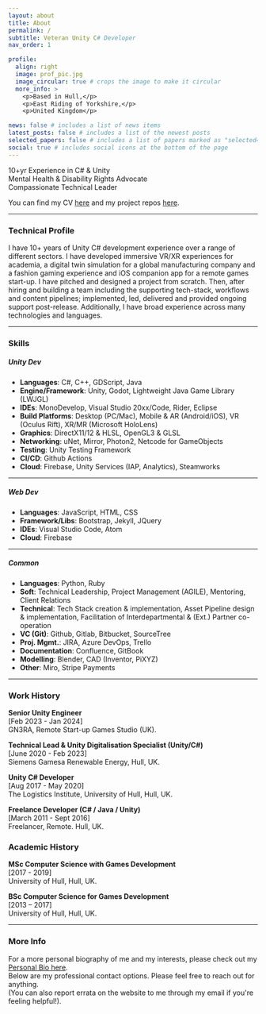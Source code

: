 ```yaml
---
layout: about
title: About
permalink: /
subtitle: Veteran Unity C# Developer
nav_order: 1

profile:
  align: right
  image: prof_pic.jpg
  image_circular: true # crops the image to make it circular
  more_info: >
    <p>Based in Hull,</p>
    <p>East Riding of Yorkshire,</p>
    <p>United Kingdom</p>

news: false # includes a list of news items
latest_posts: false # includes a list of the newest posts
selected_papers: false # includes a list of papers marked as "selected={true}"
social: true # includes social icons at the bottom of the page
---
```


<div>
<p> 
  10+yr Experience in C# & Unity <br>
  Mental Health & Disability Rights Advocate<br>
  Compassionate Technical Leader<br>
</p>
<p>
  You can find my CV <a href="/cv">here</a> and my project repos <a href="/repositories">here</a>.
</p>
</div>
<hr>
<div>
  <p>
    <h3>Technical Profile</h3>
    I have 10+ years of Unity C# development experience over a range of different sectors. I have developed immersive VR/XR experiences for academia, a digital twin simulation for a global manufacturing company and a fashion gaming experience and iOS companion app for a remote games start-up. I have pitched and designed a project from scratch. Then, after hiring and building a team including the supporting tech-stack, workflows and content pipelines; implemented, led, delivered and provided ongoing support post-release. Additionally, I have broad experience across many technologies and languages.
  </p>
</div>
<hr>
<div>
  <h3>Skills</h3>
  <p>
    <h5>Unity Dev</h5>
    <ul>
      <li><b>Languages</b>: C#, C++, GDScript, Java</li>
      <li><b>Engine/Framework</b>: Unity, Godot, Lightweight Java Game Library (LWJGL)</li>
      <li><b>IDEs</b>: MonoDevelop, Visual Studio 20xx/Code, Rider, Eclipse</li>
      <li><b>Build Platforms</b>: Desktop (PC/Mac), Mobile & AR (Android/iOS), VR (Oculus Rift), XR/MR (Microsoft HoloLens)</li>
      <li><b>Graphics</b>: DirectX11/12 & HLSL, OpenGL3 & GLSL</li>
      <li><b>Networking</b>: uNet, Mirror, Photon2, Netcode for GameObjects </li>
      <li><b>Testing</b>: Unity Testing Framework</li>
      <li><b>CI/CD</b>: Github Actions </li>
      <li><b>Cloud</b>: Firebase, Unity Services (IAP, Analytics), Steamworks</li>
    </ul>
  </p>
  <hr>
  <p>
    <h5>Web Dev</h5>
    <ul>
      <li><b>Languages</b>: JavaScript, HTML, CSS</li>
      <li><b>Framework/Libs</b>: Bootstrap, Jekyll, JQuery</li>
      <li><b>IDEs</b>: Visual Studio Code, Atom</li>
      <li><b>Cloud</b>: Firebase</li>
    </ul>
  </p>
  <hr>
  <p>
    <h5>Common</h5>
    <ul>
      <li><b>Languages</b>: Python, Ruby</li>
      <li><b>Soft</b>: Technical Leadership, Project Management (AGILE), Mentoring, Client Relations</li>
      <li><b>Technical</b>: Tech Stack creation & implementation, Asset Pipeline design & implementation, Facilitation of Interdepartmental & (Ext.) Partner co-operation</li>
      <li><b>VC (Git)</b>: Github, Gitlab, Bitbucket, SourceTree</li>
      <li><b>Proj. Mgmt.</b>: JIRA, Azure DevOps, Trello</li>
      <li><b>Documentation</b>: Confluence, GitBook</li>
      <li><b>Modelling</b>: Blender, CAD (Inventor, PiXYZ)</li>
      <li><b>Other</b>: Miro, Stripe Payments</li>
    </ul>
  </p>
</div>
<hr>
<div>
  <p>
    <h3>Work History</h3>
    <b>Senior Unity Engineer</b> <br>
    [Feb 2023 - Jan 2024]<br>
    GN3RA, Remote Start-up Games Studio (UK).
  </p>
  <p>
    <b>Technical Lead & Unity Digitalisation Specialist (Unity/C#)</b><br>
    [June 2020 - Feb 2023] <br>
    Siemens Gamesa Renewable Energy, Hull, UK.
  </p>
  <p>
    <b>Unity C# Developer</b><br>
    [Aug 2017 - May 2020] <br>
    The Logistics Institute, University of Hull, Hull, UK.
  </p>
  <p>
    <b>Freelance Developer (C# / Java / Unity)</b><br>
    [March 2011 - Sept 2016] <br>
    Freelancer, Remote. Hull, UK.
  </p>
  <p>
    <h3>Academic History</h3>
    <b>MSc Computer Science with Games Development</b><br>
    [2017 - 2019] <br>
    University of Hull, Hull, UK.
  </p>
  <p>
    <b>BSc Computer Science for Games Development</b><br>
    [2013 – 2017] <br>
    University of Hull, Hull, UK.
  </p>
</div>
<hr>
<div>
  <p>
      <h3>More Info</h3>
    For a more personal biography of me and my interests, please check out my <a href='/bio'>Personal Bio here</a>.
    <br>
    Below are my professional contact options. Please feel free to reach out for anything.
    <br>
    (You can also report errata on the website to me through my email if you're feeling helpful!).
  </p>
<div>